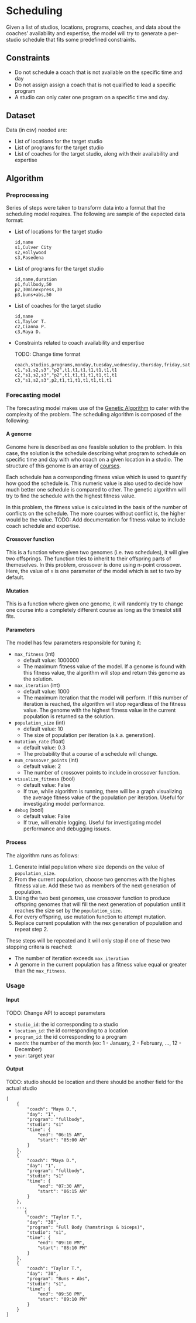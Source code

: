 # Scheduling

Given a list of studios, locations, programs, coaches, and data about the coaches’ availability and expertise, the model will try to generate a per-studio schedule that fits some predefined constraints.

## Constraints

- Do not schedule a coach that is not available on the specific time and day
- Do not assign assign a coach that is not qualified to lead a specific program
- A studio can only cater one program on a specific time and day.

## Dataset

Data (in csv) needed are:

- List of locations for the target studio
- List of programs for the target studio
- List of coaches for the target studio, along with their availability and expertise

## Algorithm

### Preprocessing

Series of steps were taken to transform data into a format that the scheduling model requires. The following are sample of the expected data format:

- List of locations for the target studio

  ```
  id,name
  s1,Culver City
  s2,Hollywood
  s3,Pasedena
  ```

- List of programs for the target studio

  ```
  id,name,duration
  p1,fullbody,50
  p2,30minexpress,30
  p3,buns+abs,50
  ```

- List of coaches for the target studio

  ```
  id,name
  c1,Taylor T.
  c2,Cianna P.
  c3,Maya D.
  ```

- Constraints related to coach availability and expertise

  TODO: Change time format

  ```
  coach,studios,programs,monday,tuesday,wednesday,thursday,friday,saturday,sunday
  c1,"s1,s2,s3","p2",t1,t1,t1,t1,t1,t1,t1
  c2,"s1,s2,s3","p2",t1,t1,t1,t1,t1,t1,t1
  c3,"s1,s2,s3",p2,t1,t1,t1,t1,t1,t1,t1
  ```

### Forecasting model

The forecasting model makes use of the [Genetic Algorithm](https://en.wikipedia.org/wiki/Genetic_algorithm) to cater with the complexity of the problem. The scheduling algorithm is composed of the following:

#### A genome

Genome here is described as one feasible solution to the problem. In this case, the solution is the schedule describing what program to schedule on specific time and day with who coach on a given location in a studio. The structure of this genome is an array of [courses](./terminologies.md#course).

Each schedule has a corresponding fitness value which is used to quantify how good the schedule is. This numeric value is also used to decide how much better one schedule is compared to other. The genetic algorithm will try to find the schedule with the highest fitness value.

In this problem, the fitness value is calculated in the basis of the number of conflicts on the schedule. The more courses without conflict is, the higher would be the value.
TODO: Add documentation for fitness value to include coach schedule and expertise.

#### Crossover function

This is a function where given two genomes (i.e. two schedules), it will give two offsprings. The function tries to inherit to their offspring parts of themeselves. In this problem, crossover is done using n-point crossover. Here, the value of `n` is one parameter of the model which is set to two by default.

#### Mutation

This is a function where given one genome, it will randomly try to change one course into a completely different course as long as the timeslot still fits.

#### Parameters

The model has few parameters responsible for tuning it:

- `max_fitness` (int)
  - default value: 1000000
  - The maximum fitness value of the model. If a genome is found with this fitness value, the algorithm will stop and return this genome as the solution.
- `max_iteration` (int)
  - default value: 1000
  - The maximum iteration that the model will perform. If this number of iteration is reached, the algorithm will stop regardless of the fitness value. The genome with the highest fitness value in the current population is returned sa the solution.
- `population_size` (int)
  - default value: 10
  - The size of population per iteration (a.k.a. generation).
- `mutation_rate` (float)
  - default value: 0.3
  - The probability that a course of a schedule will change.
- `num_crossover_points` (int)
  - default value: 2
  - The number of crossover points to include in crossover function.
- `visualize_fitness` (bool)
  - default value: False
  - If true, while algorithm is running, there will be a graph visualizing the average fitness value of the population per iteration. Useful for investigating model performance.
- `debug` (bool)
  - default value: False
  - If true, will enable logging. Useful for investigating model performance and debugging issues.

#### Process

The algorithm runs as follows:

1. Generate intial population where size depends on the value of `population_size`.
2. From the current population, choose two genomes with the highes fitness value. Add these two as members of the next generation of population.
3. Using the two best genomes, use crossover function to produce offspring genomes that will fill the next generation of population until it reaches the size set by the `population_size`.
4. For every offspring, use mutation function to attempt mutation.
5. Replace current population with the nex generation of population and repeat step 2.

These steps will be repeated and it will only stop if one of these two stopping critera is reached:

- The number of iteration exceeds `max_iteration`
- A genome in the current population has a fitness value equal or greater than the `max_fitness`.

### Usage

#### Input

TODO: Change API to accept parameters

- `studio_id`: the id corresponding to a studio
- `location_id`: the id corresponding to a location
- `program_id`: the id corresponding to a program
- `month`: the number of the month (ex: 1 - January, 2 - February, ..., 12 - December)
- `year`: target year

#### Output

TODO: studio should be location and there should be another field for the actual studio

```
[
    {
        "coach": "Maya D.",
        "day": "1",
        "program": "fullbody",
        "studio": "s1"
        "time": {
            "end": "06:15 AM",
            "start": "05:00 AM"
        }
    },
    {
        "coach": "Maya D.",
        "day": "1",
        "program": "fullbody",
        "studio": "s1"
        "time": {
            "end": "07:30 AM",
            "start": "06:15 AM"
        }
    },
    ...,
       {
        "coach": "Taylor T.",
        "day": "30",
        "program": "Full Body (hamstrings & biceps)",
        "studio": "s1",
        "time": {
            "end": "09:10 PM",
            "start": "08:10 PM"
        }
    },
    {
        "coach": "Taylor T.",
        "day": "30",
        "program": "Buns + Abs",
        "studio": "s1",
        "time": {
            "end": "09:50 PM",
            "start": "09:10 PM"
        }
    }
]
```

